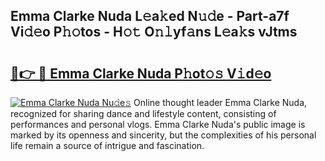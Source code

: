 ## Emma Clarke Nuda L𝚎a𝚔ed N𝚞𝚍e - Part-a7f Vi𝚍𝚎o P𝚑𝚘tos - H𝚘𝚝 O𝚗𝚕yf𝚊ns L𝚎a𝚔s vJtms

# <h2><a href="http://kfb7ow.oniu.top/?m=Emma+Clarke+Nuda">🔗👉 🔴 Emma Clarke Nuda P𝚑ot𝚘𝚜 V𝚒d𝚎o</a></h2>

[![Emma Clarke Nuda Nu𝚍e𝚜](https://i.imgur.com/0qMVB7G.gif)](http://kfb7ow.oniu.top/?m=Emma+Clarke+Nuda)
Online thought leader Emma Clarke Nuda, recognized for sharing dance and lifestyle content, consisting of performances and personal vlogs. Emma Clarke Nuda's public image is marked by its openness and sincerity, but the complexities of his personal life remain a source of intrigue and fascination.  
